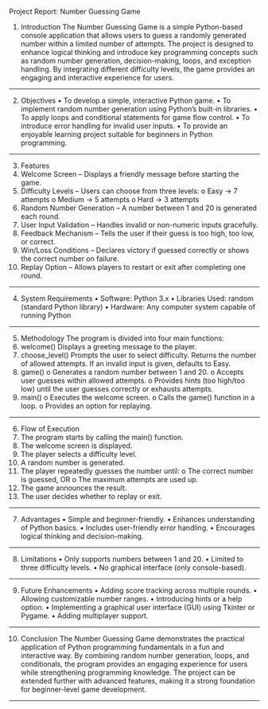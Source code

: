 Project Report: Number Guessing Game

1. Introduction
The Number Guessing Game is a simple Python-based console application that allows users to guess a randomly generated number within a limited number of attempts. The project is designed to enhance logical thinking and introduce key programming concepts such as random number generation, decision-making, loops, and exception handling. By integrating different difficulty levels, the game provides an engaging and interactive experience for users.
________________________________________
2. Objectives
•	To develop a simple, interactive Python game.
•	To implement random number generation using Python’s built-in libraries.
•	To apply loops and conditional statements for game flow control.
•	To introduce error handling for invalid user inputs.
•	To provide an enjoyable learning project suitable for beginners in Python programming.
________________________________________
3. Features
1.	Welcome Screen – Displays a friendly message before starting the game.
2.	Difficulty Levels – Users can choose from three levels:
o	Easy → 7 attempts
o	Medium → 5 attempts
o	Hard → 3 attempts
3.	Random Number Generation – A number between 1 and 20 is generated each round.
4.	User Input Validation – Handles invalid or non-numeric inputs gracefully.
5.	Feedback Mechanism – Tells the user if their guess is too high, too low, or correct.
6.	Win/Loss Conditions – Declares victory if guessed correctly or shows the correct number on failure.
7.	Replay Option – Allows players to restart or exit after completing one round.
________________________________________
4. System Requirements
•	Software: Python 3.x
•	Libraries Used: random (standard Python library)
•	Hardware: Any computer system capable of running Python
________________________________________
5. Methodology
The program is divided into four main functions:
1.	welcome()
Displays a greeting message to the player.
2.	choose_level()
Prompts the user to select difficulty. Returns the number of allowed attempts. If an invalid input is given, defaults to Easy.
3.	game()
o	Generates a random number between 1 and 20.
o	Accepts user guesses within allowed attempts.
o	Provides hints (too high/too low) until the user guesses correctly or exhausts attempts.
4.	main()
o	Executes the welcome screen.
o	Calls the game() function in a loop.
o	Provides an option for replaying.
________________________________________
6. Flow of Execution
1.	The program starts by calling the main() function.
2.	The welcome screen is displayed.
3.	The player selects a difficulty level.
4.	A random number is generated.
5.	The player repeatedly guesses the number until:
o	The correct number is guessed, OR
o	The maximum attempts are used up.
6.	The game announces the result.
7.	The user decides whether to replay or exit.
________________________________________
7. Advantages
•	Simple and beginner-friendly.
•	Enhances understanding of Python basics.
•	Includes user-friendly error handling.
•	Encourages logical thinking and decision-making.
________________________________________
8. Limitations
•	Only supports numbers between 1 and 20.
•	Limited to three difficulty levels.
•	No graphical interface (only console-based).
________________________________________
9. Future Enhancements
•	Adding score tracking across multiple rounds.
•	Allowing customizable number ranges.
•	Introducing hints or a help option.
•	Implementing a graphical user interface (GUI) using Tkinter or Pygame.
•	Adding multiplayer support.
________________________________________
10. Conclusion
The Number Guessing Game demonstrates the practical application of Python programming fundamentals in a fun and interactive way. By combining random number generation, loops, and conditionals, the program provides an engaging experience for users while strengthening programming knowledge. The project can be extended further with advanced features, making it a strong foundation for beginner-level game development.
________________________________________
